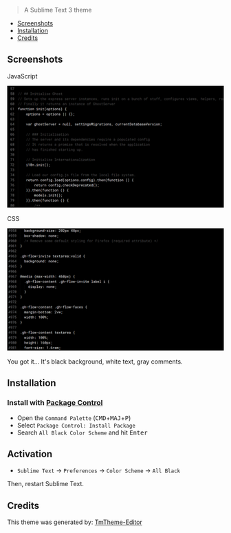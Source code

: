 
> A Sublime Text 3 theme

* [Screenshots](#screenshots)
* [Installation](#installation)
* [Credits](#credits)

## Screenshots

JavaScript

![screenshot-js](screenshot-js.png)

CSS

![screenshot-css](screenshot-css.png)

You got it... It's black background, white text, gray comments.

## Installation

### Install with [Package Control](https://packagecontrol.io/)

* Open the `Command Palette` (<kbd>CMD</kbd>+<kbd>MAJ</kbd>+<kbd>P</kbd>)
* Select `Package Control: Install Package`
* Search `All Black Color Scheme` and hit <kbd>Enter</kbd>

## Activation

* `Sublime Text` → `Preferences` → `Color Scheme` → `All Black`

Then, restart Sublime Text.

## Credits

This theme was generated by: [TmTheme-Editor](http://tmtheme-editor.herokuapp.com)